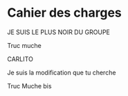 # Cahier des charges

JE SUIS LE PLUS NOIR DU GROUPE

Truc muche

CARLITO

Je suis la modification que tu cherche

Truc Muche bis
